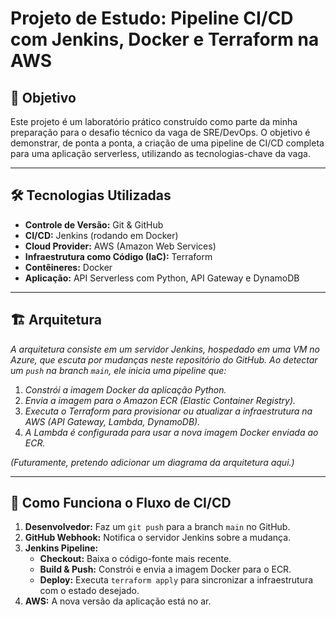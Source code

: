 # Projeto de Estudo: Pipeline CI/CD com Jenkins, Docker e Terraform na AWS

## 🎯 Objetivo

Este projeto é um laboratório prático construído como parte da minha preparação para o desafio técnico da vaga de SRE/DevOps. O objetivo é demonstrar, de ponta a ponta, a criação de uma pipeline de CI/CD completa para uma aplicação serverless, utilizando as tecnologias-chave da vaga.

---

## 🛠️ Tecnologias Utilizadas

*   **Controle de Versão:** Git & GitHub
*   **CI/CD:** Jenkins (rodando em Docker)
*   **Cloud Provider:** AWS (Amazon Web Services)
*   **Infraestrutura como Código (IaC):** Terraform
*   **Contêineres:** Docker
*   **Aplicação:** API Serverless com Python, API Gateway e DynamoDB

---

## 🏗️ Arquitetura

*A arquitetura consiste em um servidor Jenkins, hospedado em uma VM no Azure, que escuta por mudanças neste repositório do GitHub. Ao detectar um `push` na branch `main`, ele inicia uma pipeline que:*

1.  *Constrói a imagem Docker da aplicação Python.*
2.  *Envia a imagem para o Amazon ECR (Elastic Container Registry).*
3.  *Executa o Terraform para provisionar ou atualizar a infraestrutura na AWS (API Gateway, Lambda, DynamoDB).*
4.  *A Lambda é configurada para usar a nova imagem Docker enviada ao ECR.*

*(Futuramente, pretendo adicionar um diagrama da arquitetura aqui.)*

---

## 🚀 Como Funciona o Fluxo de CI/CD

1.  **Desenvolvedor:** Faz um `git push` para a branch `main` no GitHub.
2.  **GitHub Webhook:** Notifica o servidor Jenkins sobre a mudança.
3.  **Jenkins Pipeline:**
    *   **Checkout:** Baixa o código-fonte mais recente.
    *   **Build & Push:** Constrói e envia a imagem Docker para o ECR.
    *   **Deploy:** Executa `terraform apply` para sincronizar a infraestrutura com o estado desejado.
4.  **AWS:** A nova versão da aplicação está no ar.